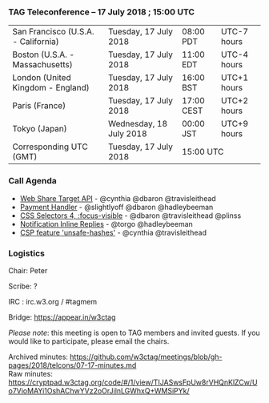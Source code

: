 ### TAG Teleconference – 17 July 2018 ; 15:00 UTC

<table>
<tr><td> San Francisco (U.S.A. - California) <td> Tuesday, 17 July 2018 <td> 08:00 PDT <td> UTC-7 hours
<tr><td> Boston (U.S.A. - Massachusetts) <td> Tuesday, 17 July 2018 <td> 11:00 EDT <td> UTC-4 hours
<tr><td> London (United Kingdom - England) <td> Tuesday, 17 July 2018 <td> 16:00 BST <td> UTC+1 hours
<tr><td> Paris (France) <td> Tuesday, 17 July 2018 <td> 17:00 CEST <td> UTC+2 hours
<tr><td> Tokyo (Japan) <td> Wednesday, 18 July 2018 <td> 00:00 JST <td> UTC+9 hours
<tr><td> Corresponding UTC (GMT) <td> Tuesday, 17 July 2018 <td colspan=2> 15:00 UTC
</table>


### Call Agenda

* [Web Share Target API](https://github.com/w3ctag/design-reviews/issues/221) - @cynthia @dbaron @travisleithead
* [Payment Handler](https://github.com/w3ctag/design-reviews/issues/231) - @slightlyoff @dbaron @hadleybeeman
* [CSS Selectors 4, :focus-visible](https://github.com/w3ctag/design-reviews/issues/233) - @dbaron @travisleithead @plinss
* [Notification Inline Replies](https://github.com/w3ctag/design-reviews/issues/284) - @torgo @hadleybeeman
* [CSP feature 'unsafe-hashes'](https://github.com/w3ctag/design-reviews/issues/291) - @cynthia @travisleithead

### Logistics

Chair: Peter

Scribe: ?

IRC : irc.w3.org / #tagmem

Bridge: https://appear.in/w3ctag

*Please note*: this meeting is open to TAG members and invited guests. If you would like to participate, please email the chairs.

Archived minutes: https://github.com/w3ctag/meetings/blob/gh-pages/2018/telcons/07-17-minutes.md  
Raw minutes: https://cryptpad.w3ctag.org/code/#/1/view/TIJASwsFpUw8rVHQnKlZCw/Uo7VioMAYi1OshAChwYVz2oOrJilnLGWhxQ+WMSiPYk/
